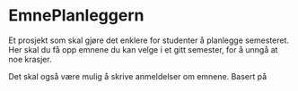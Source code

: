 # EmnePlanleggern

Et prosjekt som skal gjøre det enklere for studenter å planlegge semesteret.
Her skal du få opp emnene du kan velge i et gitt semester, for å unngå at
noe krasjer. 

Det skal også være mulig å skrive anmeldelser om emnene. Basert på 
